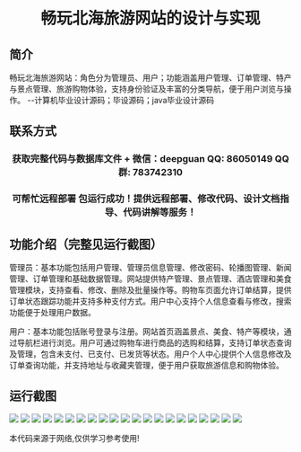 <p><h1 align="center">畅玩北海旅游网站的设计与实现</h1></p>

## 简介
畅玩北海旅游网站：角色分为管理员、用户；功能涵盖用户管理、订单管理、特产与景点管理、旅游购物体验，支持身份验证及丰富的分类导航，便于用户浏览与操作。    --计算机毕业设计源码；毕设源码；java毕业设计源码


## 联系方式
<p><h3 align="center">获取完整代码与数据库文件 + 微信：deepguan QQ: 86050149 QQ群: 783742310</h3></p>
<p><h3 align="center">可帮忙远程部署 包运行成功！提供远程部署、修改代码、设计文档指导、代码讲解等服务！</h3></p>

## 功能介绍（完整见运行截图）
管理员：基本功能包括用户管理、管理员信息管理、修改密码、轮播图管理、新闻管理、订单管理和基础数据管理。网站提供特产管理、景点管理、酒店管理和美食管理模块，支持查看、修改、删除及批量操作等。购物车页面允许订单结算，提供订单状态跟踪功能并支持多种支付方式。用户中心支持个人信息查看与修改，搜索功能便于处理用户数据。

用户：基本功能包括账号登录与注册。网站首页涵盖景点、美食、特产等模块，通过导航栏进行浏览。用户可通过购物车进行商品的选购和结算，支持订单状态查询及管理，包含未支付、已支付、已发货等状态。用户个人中心提供个人信息修改及订单查询功能，并支持地址与收藏夹管理，便于用户获取旅游信息和购物体验。


## 运行截图
![](img/001.jpg)
![](img/002.jpg)
![](img/003.jpg)
![](img/004.jpg)
![](img/005.jpg)
![](img/006.jpg)
![](img/007.jpg)
![](img/008.jpg)
![](img/009.jpg)
![](img/010.jpg)
![](img/011.jpg)
![](img/012.jpg)
![](img/013.jpg)
![](img/014.jpg)
![](img/015.jpg)
![](img/016.jpg)
![](img/017.jpg)
![](img/018.jpg)
![](img/019.jpg)
![](img/020.jpg)
![](img/021.jpg)

<p>本代码来源于网络,仅供学习参考使用!</p>
